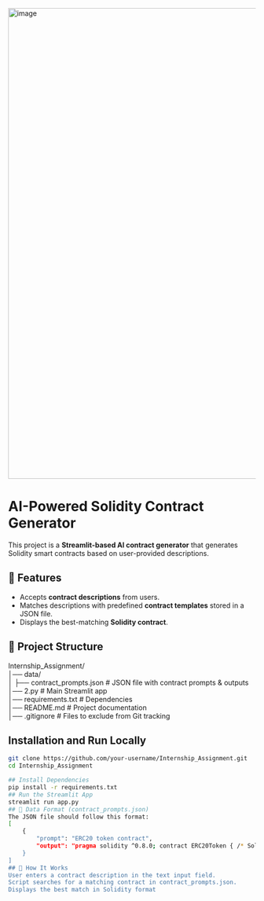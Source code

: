 <img width="958" alt="image" src="https://github.com/user-attachments/assets/9ae79cc0-1825-4a54-962d-177c428d0a30" />

# AI-Powered Solidity Contract Generator  

This project is a **Streamlit-based AI contract generator** that generates Solidity smart contracts based on user-provided descriptions.

## 🚀 Features  
- Accepts **contract descriptions** from users.  
- Matches descriptions with predefined **contract templates** stored in a JSON file.  
- Displays the best-matching **Solidity contract**.  

## 📁 Project Structure  
Internship_Assignment/  
│── data/  
│   ├── contract_prompts.json  # JSON file with contract prompts & outputs  
│── 2.py  # Main Streamlit app  
│── requirements.txt  # Dependencies  
│── README.md  # Project documentation  
│── .gitignore  # Files to exclude from Git tracking  

## Installation and Run Locally  
```bash
git clone https://github.com/your-username/Internship_Assignment.git  
cd Internship_Assignment  

## Install Dependencies
pip install -r requirements.txt
## Run the Streamlit App
streamlit run app.py
## 📂 Data Format (contract_prompts.json)
The JSON file should follow this format:
[
    {
        "prompt": "ERC20 token contract",
        "output": "pragma solidity ^0.8.0; contract ERC20Token { /* Solidity code */ }"
    }
]
## 🤖 How It Works
User enters a contract description in the text input field.
Script searches for a matching contract in contract_prompts.json.
Displays the best match in Solidity format


